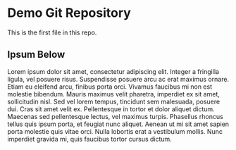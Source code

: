 # Demo Git Repository

This is the first file in this repo. 

## Ipsum Below

Lorem ipsum dolor sit amet, consectetur adipiscing elit. 
Integer a fringilla ligula, vel posuere risus. 
Suspendisse posuere arcu ac erat maximus ornare. 
Etiam eu eleifend arcu, finibus porta orci. 
Vivamus faucibus mi non est molestie bibendum. 
Mauris maximus velit pharetra, imperdiet ex sit amet, 
sollicitudin nisl. Sed vel lorem tempus, tincidunt sem malesuada, 
posuere dui. Cras sit amet velit ex. Pellentesque in tortor et 
dolor aliquet dictum. Maecenas sed pellentesque lectus, vel 
maximus turpis. Phasellus rhoncus tellus quis ipsum porta, 
et feugiat nunc aliquet. Aenean ut mi sit amet sapien porta 
molestie quis vitae orci. Nulla lobortis erat a vestibulum mollis. 
Nunc imperdiet gravida mi, quis faucibus tortor cursus dictum.

